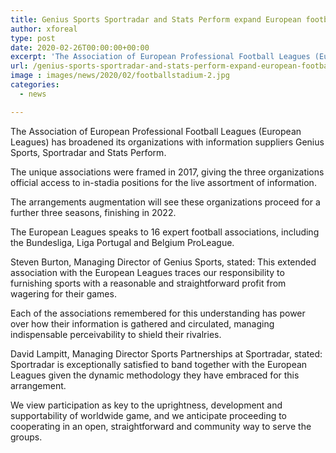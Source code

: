 ```yaml
---
title: Genius Sports Sportradar and Stats Perform expand European football association partnerships
author: xforeal 
type: post
date: 2020-02-26T00:00:00+00:00
excerpt: 'The Association of European Professional Football Leagues (European Leagues) has broadened its organizations with information suppliers Genius Sports, Sportradar and Stats Perform '
url: /genius-sports-sportradar-and-stats-perform-expand-european-football-association-partnerships/
image : images/news/2020/02/footballstadium-2.jpg
categories:
  - news

---
```

The Association of European Professional Football Leagues (European Leagues) has broadened its organizations with information suppliers Genius Sports, Sportradar and Stats Perform. 

The unique associations were framed in 2017, giving the three organizations official access to in-stadia positions for the live assortment of information. 

The arrangements augmentation will see these organizations proceed for a further three seasons, finishing in 2022. 

The European Leagues speaks to 16 expert football associations, including the Bundesliga, Liga Portugal and Belgium ProLeague. 

Steven Burton, Managing Director of Genius Sports, stated: This extended association with the European Leagues traces our responsibility to furnishing sports with a reasonable and straightforward profit from wagering for their games. 

Each of the associations remembered for this understanding has power over how their information is gathered and circulated, managing indispensable perceivability to shield their rivalries. 

David Lampitt, Managing Director Sports Partnerships at Sportradar, stated: Sportradar is exceptionally satisfied to band together with the European Leagues given the dynamic methodology they have embraced for this arrangement. 

We view participation as key to the uprightness, development and supportability of worldwide game, and we anticipate proceeding to cooperating in an open, straightforward and community way to serve the groups.